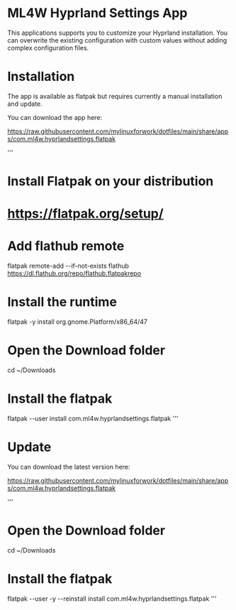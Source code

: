 # ML4W Hyprland Settings App

This applications supports you to customize your Hyprland installation. You can overwrite the existing configuration with custom values without adding complex configuration files.

# Installation

The app is available as flatpak but requires currently a manual installation and update.

You can download the app here: 

https://raw.githubusercontent.com/mylinuxforwork/dotfiles/main/share/apps/com.ml4w.hyprlandsettings.flatpak

'''
# Install Flatpak on your distribution
# https://flatpak.org/setup/

# Add flathub remote
flatpak remote-add --if-not-exists flathub https://dl.flathub.org/repo/flathub.flatpakrepo

# Install the runtime
flatpak -y install org.gnome.Platform/x86_64/47

# Open the Download folder
cd ~/Downloads

# Install the flatpak
flatpak --user install com.ml4w.hyprlandsettings.flatpak
'''

# Update

You can download the latest version here: 

https://raw.githubusercontent.com/mylinuxforwork/dotfiles/main/share/apps/com.ml4w.hyprlandsettings.flatpak

'''
# Open the Download folder
cd ~/Downloads

# Install the flatpak
flatpak --user -y --reinstall install com.ml4w.hyprlandsettings.flatpak
'''
